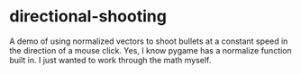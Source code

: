 # directional-shooting

A demo of using normalized vectors to shoot bullets at a constant speed in the direction of a mouse click. Yes, I know pygame has a normalize function built in. I just wanted to work through the math myself.
